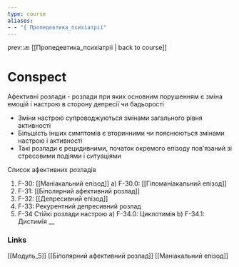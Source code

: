```yaml
---
type: course
aliases: 
- - "{ Пропедевтика_психіатрії"
---
```


prev::🔙 [[Пропедевтика_психіатрії | back to course]]


# Conspect
Афективні розлади - розлади при яких основним порушенням є зміна емоцій і настрою в сторону депресії чи бадьорості
- Зміни настрою супроводжуються змінами загального рівня активності
- Більшість інших симптомів є вторинними чи пояснюються змінами настрою і активності
- Такі розлади є рецидивними, початок окремого епізоду пов'язаний зі стресовими подіями і ситуаціями

Список афективних розладів
1. F-30: [[Маніакальний епізод]]
	a) F-30.0: [[Гіпоманіакальний епізод]]
2. F-31: [[Біполярний афективний розлад]]
3. F-32: [[Депресивний епізод]]
4. F-33: Рекурентний депресивний розлад
5. F-34 Стійкі розлади настрою
	а) F-34.0: Циклотимія 
	b) F-34.1: Дистимія
__
### Links
[[Модуль_5]] [[Біполярний афективний розлад]] [[Маніакальний епізод]]


